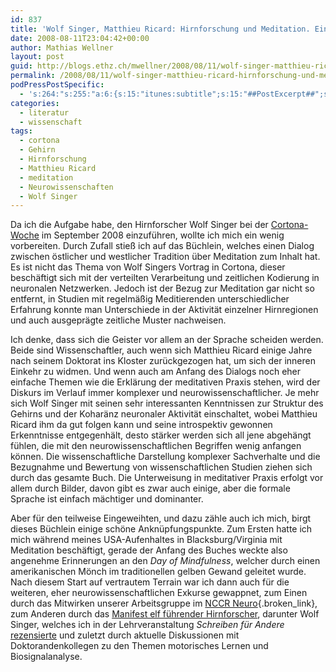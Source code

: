 ```yaml
---
id: 837
title: 'Wolf Singer, Matthieu Ricard: Hirnforschung und Meditation. Ein Dialog.'
date: 2008-08-11T23:04:42+00:00
author: Mathias Wellner
layout: post
guid: http://blogs.ethz.ch/mwellner/2008/08/11/wolf-singer-matthieu-ricard-hirnforschung-und-meditation-ein-dialog/
permalink: /2008/08/11/wolf-singer-matthieu-ricard-hirnforschung-und-meditation-ein-dialog/
podPressPostSpecific:
  - 's:264:"s:255:"a:6:{s:15:"itunes:subtitle";s:15:"##PostExcerpt##";s:14:"itunes:summary";s:15:"##PostExcerpt##";s:15:"itunes:keywords";s:17:"##WordPressCats##";s:13:"itunes:author";s:10:"##Global##";s:15:"itunes:explicit";s:7:"Default";s:12:"itunes:block";s:7:"Default";}";";'
categories:
  - literatur
  - wissenschaft
tags:
  - cortona
  - Gehirn
  - Hirnforschung
  - Matthieu Ricard
  - meditation
  - Neurowissenschaften
  - Wolf Singer
---
```

Da ich die Aufgabe habe, den Hirnforscher Wolf Singer bei der [Cortona-Woche](http://www.cortona.ethz.ch) im September 2008 einzuführen, wollte ich mich ein wenig vorbereiten. Durch Zufall stieß ich auf das Büchlein, welches einen Dialog zwischen östlicher und westlicher Tradition über Meditation zum Inhalt hat. Es ist nicht das Thema von Wolf Singers Vortrag in Cortona, dieser beschäftigt sich mit der verteilten Verarbeitung und zeitlichen Kodierung in neuronalen Netzwerken. Jedoch ist der Bezug zur Meditation gar nicht so entfernt, in Studien mit regelmäßig Meditierenden unterschiedlicher Erfahrung konnte man Unterschiede in der Aktivität einzelner Hirnregionen und auch ausgeprägte zeitliche Muster nachweisen.

Ich denke, dass sich die Geister vor allem an der Sprache scheiden werden. Beide sind Wissenschaftler, auch wenn sich Matthieu Ricard einige Jahre nach seinem Doktorat ins Kloster zur&uuml;ckgezogen hat, um sich der inneren Einkehr zu widmen. Und wenn auch am Anfang des Dialogs noch eher einfache Themen wie die Erkl&auml;rung der meditativen Praxis stehen, wird der Diskurs im Verlauf immer komplexer und neurowissenschaftlicher. Je mehr sich Wolf Singer mit seinen sehr interessanten Kenntnissen zur Struktur des Gehirns und der Kohar&auml;nz neuronaler Aktivit&auml;t einschaltet, wobei Matthieu Ricard ihm da gut folgen kann und seine introspektiv gewonnen Erkenntnisse entgegenh&auml;lt, desto st&auml;rker werden sich all jene abgeh&auml;ngt f&uuml;hlen, die mit den neurowissenschaftlichen Begriffen wenig anfangen k&ouml;nnen. Die wissenschaftliche Darstellung komplexer Sachverhalte und die Bezugnahme und Bewertung von wissenschaftlichen Studien ziehen sich durch das gesamte Buch. Die Unterweisung in meditativer Praxis erfolgt vor allem durch Bilder, davon gibt es zwar auch einige, aber die formale Sprache ist einfach m&auml;chtiger und dominanter.

Aber f&uuml;r den teilweise Eingeweihten, und dazu z&auml;hle auch ich mich, birgt dieses B&uuml;chlein einige sch&ouml;ne Ankn&uuml;pfungspunkte. Zum Ersten hatte ich mich w&auml;hrend meines USA-Aufenhaltes in Blacksburg/Virginia mit Meditation besch&auml;ftigt, gerade der Anfang des Buches weckte also angenehme Erinnerungen an den _Day of Mindfulness_, welcher durch einen amerikanischen M&ouml;nch im traditionellen gelben Gewand geleitet wurde. Nach diesem Start auf vertrautem Terrain war ich dann auch f&uuml;r die weiteren, eher neurowissenschaftlichen Exkurse gewappnet, zum Einen durch das Mitwirken unserer Arbeitsgruppe im [NCCR Neuro](http://www.nccr-neuro.uzh.ch/){.broken_link}, zum Anderen durch das [Manifest elf f&uuml;hrender Hirnforscher](http://www.gehirn-und-geist.de/artikel/852357&_z=798884), darunter Wolf Singer, welches ich in der Lehrveranstaltung _Schreiben f&uuml;r Andere_ [rezensierte](http://www.mwellner.de/2006/11/16/schreiben-fuer-andere-zweite-eigenleistung/) und zuletzt durch aktuelle Diskussionen mit Doktorandenkollegen zu den Themen motorisches Lernen und Biosignalanalyse.